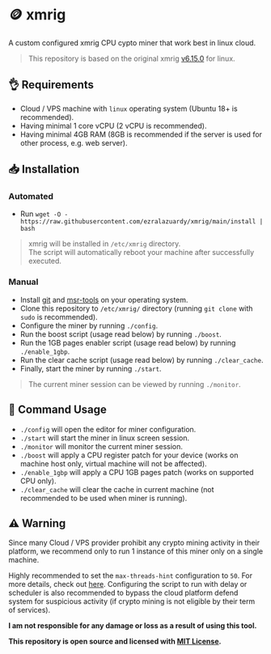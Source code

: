 # 🪙 xmrig

A custom configured xmrig CPU cypto miner that work best in linux cloud.

> This repository is based on the original xmrig [v6.15.0](https://github.com/xmrig/xmrig/releases/tag/v6.15.0) for linux.

## 👌 Requirements

- Cloud / VPS machine with `linux` operating system (Ubuntu 18+ is recommended).
- Having minimal 1 core vCPU (2 vCPU is recommended).
- Having minimal 4GB RAM (8GB is recommended if the server is used for other process, e.g. web server).

## 📥 Installation

### Automated

- Run `wget -O - https://raw.githubusercontent.com/ezralazuardy/xmrig/main/install | bash`

> xmrig will be installed in `/etc/xmrig` directory.<br/>
> The script will automatically reboot your machine after successfully executed.

### Manual

- Install [git](https://command-not-found.com/git) and [msr-tools](https://command-not-found.com/wrmsr) on your operating system.
- Clone this repository to `/etc/xmrig/` directory (running `git clone` with `sudo` is recommended).
- Configure the miner by running `./config`.
- Run the boost script (usage read below) by running `./boost`.
- Run the 1GB pages enabler script (usage read below) by running `./enable_1gbp`.
- Run the clear cache script (usage read below) by running `./clear_cache`.
- Finally, start the miner by running `./start`.

> The current miner session can be viewed by running `./monitor`.

## 🔨 Command Usage

- `./config` will open the editor for miner configuration.
- `./start` will start the miner in linux screen session.
- `./monitor` will monitor the current miner session.
- `./boost` will apply a CPU register patch for your device (works on machine host only, virtual machine will not be affected).
- `./enable_1gbp` will apply a CPU 1GB pages patch (works on supported CPU only).
- `./clear_cache` will clear the cache in current machine (not recommended to be used when miner is running).

## ⚠️ Warning

Since many Cloud / VPS provider prohibit any crypto mining activity in their platform, we recommend only to run 1 instance of this miner only on a single machine.

Highly recommended to set the `max-threads-hint` configuration to `50`. For more details, check out [here](https://github.com/xmrig/xmrig/blob/beta/doc/CPU_MAX_USAGE.md). Configuring the script to run with delay or scheduler is also recommended to bypass the cloud platform defend system for suspicious activity (if crypto mining is not eligible by their term of services).

**I am not responsible for any damage or loss as a result of using this tool.**

**This repository is open source and licensed with [MIT License](https://github.com/ezralazuardy/xmrig/blob/main/LICENSE.md).**
